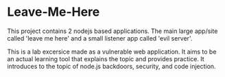 # Leave-Me-Here

This project contains 2 nodejs based applications.
The main large app/site called 'leave me here' and a small listener app called 'evil server'.

This is a lab excersice made as a vulnerable web application.
It aims to be an actual learning tool that explains the topic and provides practice.
It introduces to the topic of node.js backdoors, security, and code injection.
